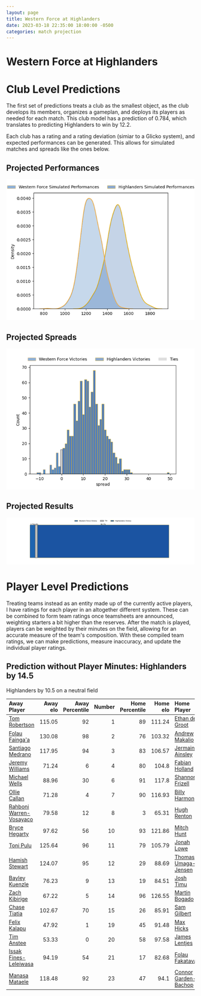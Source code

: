 ```yaml
---  
layout: page  
title: Western Force at Highlanders  
date: 2023-03-18 22:35:00 18:00:00 -0500  
categories: match projection  
---
```

# Western Force at Highlanders

# Club Level Predictions


The first set of predictions treats a club as the smallest object, as the club develops its members, organizes a gameplan, and deploys its players as needed for each match. This club model has a prediction of 0.784, which translates to predicting Highlanders to win by 12.2.

Each club has a rating and a rating deviation (simiar to a Glicko system), and expected performances can be generated. This allows for simulated matches and spreads like the ones below.
## Projected Performances


![Projected Performances](plots/performances_2023-03-18-Highlanders-WesternForce.png)
## Projected Spreads


![Projected Spreads](plots/spreads_2023-03-18-Highlanders-WesternForce.png)
## Projected Results


![Projected Results](plots/resultbar_2023-03-18-Highlanders-WesternForce.png)
# Player Level Predictions


Treating teams instead as an entity made up of the currently active players, I have ratings for each player in an altogether different system. These can be combined to form team ratings once teamsheets are announced, weighting starters a bit higher than the reserves. After the match is played, players can be weighted by their minutes on the field, allowing for an accurate measure of the team's composition. With these compiled team ratings, we can make predictions, measure inaccuracy, and update the individual player ratings.
## Prediction without Player Minutes: Highlanders by 14.5


Highlanders by 10.5 on a neutral field



| Away Player                                                                   |   Away elo |   Away Percentile |   Number |   Home Percentile |   Home elo | Home Player                                                             |
|:------------------------------------------------------------------------------|-----------:|------------------:|---------:|------------------:|-----------:|:------------------------------------------------------------------------|
| [Tom Robertson](..//playerfiles//TomRobertson_cleaned.md)                     |     115.05 |                92 |        1 |                89 |     111.24 | [Ethan de Groot](..//playerfiles//EthandeGroot_cleaned.md)              |
| [Folau Fainga'a](..//playerfiles//FolauFainga'a_cleaned.md)                   |     130.08 |                98 |        2 |                76 |     103.32 | [Andrew Makalio](..//playerfiles//AndrewMakalio_cleaned.md)             |
| [Santiago Medrano](..//playerfiles//SantiagoMedrano_cleaned.md)               |     117.95 |                94 |        3 |                83 |     106.57 | [Jermaine Ainsley](..//playerfiles//JermaineAinsley_cleaned.md)         |
| [Jeremy Williams](..//playerfiles//JeremyWilliams_cleaned.md)                 |      71.24 |                 6 |        4 |                80 |     104.8  | [Fabian Holland](..//playerfiles//FabianHolland_cleaned.md)             |
| [Michael Wells](..//playerfiles//MichaelWells_cleaned.md)                     |      88.96 |                30 |        6 |                91 |     117.8  | [Shannon Frizell](..//playerfiles//ShannonFrizell_cleaned.md)           |
| [Ollie Callan](..//playerfiles//OllieCallan_cleaned.md)                       |      71.28 |                 4 |        7 |                90 |     116.93 | [Billy Harmon](..//playerfiles//BillyHarmon_cleaned.md)                 |
| [Rahboni Warren-Vosayaco](..//playerfiles//RahboniWarren-Vosayaco_cleaned.md) |      79.58 |                12 |        8 |                 3 |      65.31 | [Hugh Renton](..//playerfiles//HughRenton_cleaned.md)                   |
| [Bryce Hegarty](..//playerfiles//BryceHegarty_cleaned.md)                     |      97.62 |                56 |       10 |                93 |     121.86 | [Mitch Hunt](..//playerfiles//MitchHunt_cleaned.md)                     |
| [Toni Pulu](..//playerfiles//ToniPulu_cleaned.md)                             |     125.64 |                96 |       11 |                79 |     105.79 | [Jonah Lowe](..//playerfiles//JonahLowe_cleaned.md)                     |
| [Hamish Stewart](..//playerfiles//HamishStewart_cleaned.md)                   |     124.07 |                95 |       12 |                29 |      88.69 | [Thomas Umaga-Jensen](..//playerfiles//ThomasUmaga-Jensen_cleaned.md)   |
| [Bayley Kuenzle](..//playerfiles//BayleyKuenzle_cleaned.md)                   |      76.23 |                 9 |       13 |                19 |      84.51 | [Josh Timu](..//playerfiles//JoshTimu_cleaned.md)                       |
| [Zach Kibirige](..//playerfiles//ZachKibirige_cleaned.md)                     |      67.22 |                 5 |       14 |                96 |     126.55 | [Martin Bogado](..//playerfiles//MartinBogado_cleaned.md)               |
| [Chase Tiatia](..//playerfiles//ChaseTiatia_cleaned.md)                       |     102.67 |                70 |       15 |                26 |      85.91 | [Sam Gilbert](..//playerfiles//SamGilbert_cleaned.md)                   |
| [Felix Kalapu](..//playerfiles//FelixKalapu_cleaned.md)                       |      47.92 |                 1 |       19 |                45 |      91.48 | [Max Hicks](..//playerfiles//MaxHicks_cleaned.md)                       |
| [Tim Anstee](..//playerfiles//TimAnstee_cleaned.md)                           |      53.33 |                 0 |       20 |                58 |      97.58 | [James Lentjes](..//playerfiles//JamesLentjes_cleaned.md)               |
| [Issak Fines-Leleiwasa](..//playerfiles//IssakFines-Leleiwasa_cleaned.md)     |      94.19 |                54 |       21 |                17 |      82.68 | [Folau Fakatava](..//playerfiles//FolauFakatava_cleaned.md)             |
| [Manasa Mataele](..//playerfiles//ManasaMataele_cleaned.md)                   |     118.48 |                92 |       23 |                47 |      94.1  | [Connor Garden-Bachop](..//playerfiles//ConnorGarden-Bachop_cleaned.md) |

